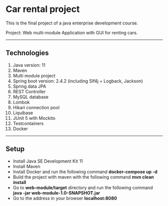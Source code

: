 # Сar rental project

This is the final project of a java enterprise development course.

Project: Web multi-module Application with GUI for renting cars.

---

## Technologies

<ol>
<li>Java version: 11</li>
<li>Maven</li>
<li>Multi module project</li>
<li>Spring boot version: 2.4.2 (including Slf4j + Logback, Jackson)</li>
<li>Spring data JPA</li>
<li>REST Controller</li>
<li>MySQL database</li>
<li>Lombok</li>
<li>Hikari connection pool</li>
<li>Liquibase</li>
<li>JUnit 5 with Mockito</li>
<li>Testcontainers</li>
<li>Docker</li>
</ol>

___

## Setup

- Install Java SE Development Kit 11
- Install Maven
- Install Docker and run the following command **docker-compose up -d**
- Build the project with maven with the following command **mvn clean install**
- Go to **web-module/target** directory and run the following command **java -jar web-module-1.0-SNAPSHOT.jar**
- Go to the address in your browser **localhost:8080**
